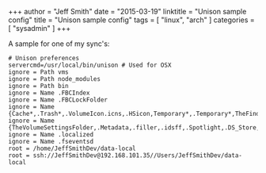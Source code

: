+++
author = "Jeff Smith"
date = "2015-03-19"
linktitle = "Unison sample config"
title = "Unison sample config"
tags = [ "linux", "arch" ]
categories = [ "sysadmin" ]
+++

A sample for one of my sync's:

    # Unison preferences
    servercmd=/usr/local/bin/unison # Used for OSX
    ignore = Path vms
    ignore = Path node_modules
    ignore = Path bin
    ignore = Name .FBCIndex
    ignore = Name .FBCLockFolder
    ignore = Name {Cache*,.Trash*,.VolumeIcon.icns,.HSicon,Temporary*,.Temporary*,TheFindByContentFolder}
    ignore = Name {TheVolumeSettingsFolder,.Metadata,.filler,.idsff,.Spotlight,.DS_Store,.CFUserTextEncoding}
    ignore = Name .localized
    ignore = Name .fseventsd
    root = /home/JeffSmithDev/data-local
    root = ssh://JeffSmithDev@192.168.101.35//Users/JeffSmithDev/data-local


